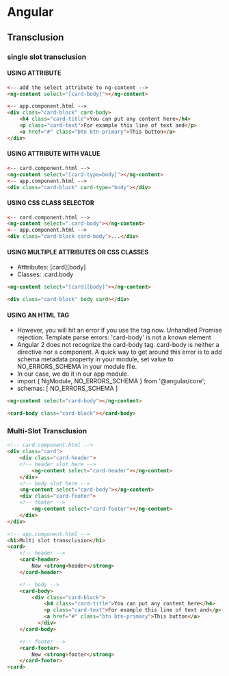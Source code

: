 # Angular

## Transclusion

### single slot transclusion

<ng-content></ng-content>

#### USING ATTRIBUTE

```html
<-- add the select attribute to ng-content -->
<ng-content select="[card-body]"></ng-content>

<-- app.component.html -->
<div class="card-block" card-body>
    <h4 class="card-title">You can put any content here</h4>
    <p class="card-text">For example this line of text and</p>
    <a href="#" class="btn btn-primary">This button</a>
</div>
```

#### USING ATTRIBUTE WITH VALUE

```html
<-- card.component.html -->
<ng-content select="[card-type=body]"></ng-content>
<-- app.component.html -->
<div class="card-block" card-type="body"></div>
```

#### USING CSS CLASS SELECTOR 

```html
<-- card.component.html -->
<ng-content select=".card-body"></ng-content>
<-- app.component.html -->
<div class="card-block card-body">...</div>
```

#### USING MULTIPLE ATTRIBUTES OR CSS CLASSES
 * Atttributes: [card][body]
 * Classes: .card.body

```html
<ng-content select="[card][body]"></ng-content>

<div class="card-block" body card></div>
```

#### USING AN HTML TAG
 * However, you will hit an error if you use the <card-body> tag now. Unhandled Promise rejection: Template parse errors: 'card-body' is not a known element
 * Angular 2 does not recognize the card-body tag. card-body is neither a directive nor a component. A quick way to get around this error is to add schema metadata property in your module, set value to NO_ERRORS_SCHEMA in your module file.
 * In our case, we do it in our app module.
 * import { NgModule, NO_ERRORS_SCHEMA }      from '@angular/core';
 * schemas:      [ NO_ERRORS_SCHEMA ] 

```html
<ng-content select="card-body"></ng-content>

<card-body class="card-block"></card-body>
```

### Multi-Slot Transclusion

```html
<!-- card.component.html -->
<div class="card">
    <div class="card-header">
    <!-- header slot here -->
        <ng-content select="card-header"></ng-content>
    </div>
    <!-- body slot here -->
    <ng-content select="card-body"></ng-content>
    <div class="card-footer">
    <!-- footer -->
        <ng-content select="card-footer"></ng-content>
    </div>
</div>

<!-- app.component.html -->
<h1>Multi slot transclusion</h1>
<card>
    <!-- header -->
    <card-header>
        New <strong>header</strong>
    </card-header>

    <!-- body -->
    <card-body>
        <div class="card-block">
            <h4 class="card-title">You can put any content here</h4>
            <p class="card-text">For example this line of text and</p>
            <a href="#" class="btn btn-primary">This button</a>
          </div>
    </card-body>

    <!-- footer -->
    <card-footer>
        New <strong>footer</strong>
    </card-footer>
<card>
```
